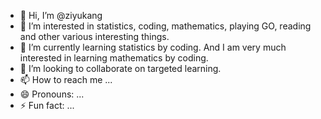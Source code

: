 - 👋 Hi, I’m @ziyukang
- 👀 I’m interested in statistics, coding, mathematics, playing GO, reading and other various interesting things.
- 🌱 I’m currently learning statistics by coding. And I am very much interested in learning mathematics by coding.
- 💞️ I’m looking to collaborate on targeted learning.
- 📫 How to reach me ...
- 😄 Pronouns: ...
- ⚡ Fun fact: ...

<!---
ziyukang/ziyukang is a ✨ special ✨ repository because its `README.md` (this file) appears on your GitHub profile.
You can click the Preview link to take a look at your changes.
--->
